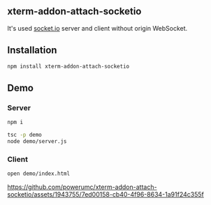 xterm-addon-attach-socketio
------------------------------
It's used [socket.io](https://github.com/socketio/socket.io) server and client without origin WebSocket.

## Installation

```bash
npm install xterm-addon-attach-socketio
```

## Demo

### Server
```bash
npm i

tsc -p demo
node demo/server.js
```

### Client
```bash
open demo/index.html
```



https://github.com/powerumc/xterm-addon-attach-socketio/assets/1943755/7ed00158-cb40-4f96-8634-1a91f24c355f


